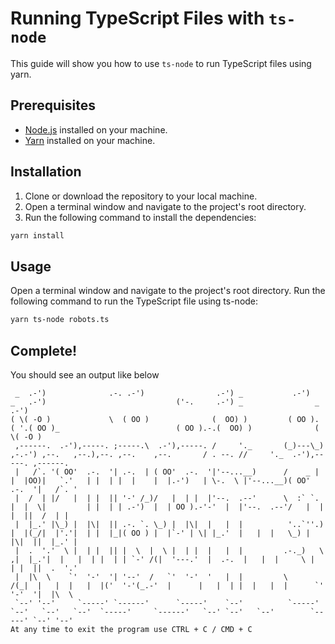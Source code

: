 # Running TypeScript Files with `ts-node`

This guide will show you how to use `ts-node` to run TypeScript files using yarn.

## Prerequisites

- [Node.js](https://nodejs.org/) installed on your machine.
- [Yarn](https://yarnpkg.com/) installed on your machine.

## Installation

1. Clone or download the repository to your local machine.
2. Open a terminal window and navigate to the project's root directory.
3. Run the following command to install the dependencies:

```sh
yarn install
```

## Usage

Open a terminal window and navigate to the project's root directory.
Run the following command to run the TypeScript file using ts-node:
```sh
yarn ts-node robots.ts
```

## Complete!

You should see an output like below

```
 _  .-')              .-. .-')                .-') _           .-')            _   .-')                             ('-.     .-') _                _  .-')
( \( -O )             \  ( OO )              (  OO) )         ( OO ).         ( '.( OO )_                          ( OO ).-.(  OO) )              ( \( -O )
 ,------.  .-'),-----. ;-----.\  .-'),-----. /     '._       (_)---\_)  ,-.-') ,--.   ,--.),--. ,--.    ,--.       / . --. //     '._  .-'),-----. ,------.
 |   /`. '( OO'  .-.  '| .-.  | ( OO'  .-.  '|'--...__)      /    _ |   |  |OO)|   `.'   | |  | |  |    |  |.-')   | \-.  \ |'--...__)( OO'  .-.  '|   /`. '
 |  /  | |/   |  | |  || '-' /_)/   |  | |  |'--.  .--'      \  :` `.   |  |  \|         | |  | | .-')  |  | OO ).-'-'  |  |'--.  .--'/   |  | |  ||  /  | |
 |  |_.' |\_) |  |\|  || .-. `. \_) |  |\|  |   |  |          '..`''.)  |  |(_/|  |'.'|  | |  |_|( OO ) |  |`-' | \| |_.'  |   |  |   \_) |  |\|  ||  |_.' |
 |  .  '.'  \ |  | |  || |  \  |  \ |  | |  |   |  |         .-._)   \ ,|  |_.'|  |   |  | |  | | `-' /(|  '---.'  |  .-.  |   |  |     \ |  | |  ||  .  '.'
 |  |\  \    `'  '-'  '| '--'  /   `'  '-'  '   |  |         \       /(_|  |   |  |   |  |('  '-'(_.-'  |      |   |  | |  |   |  |      `'  '-'  '|  |\  \
 `--' '--'     `-----' `------'      `-----'    `--'          `-----'   `--'   `--'   `--'  `-----'     `------'   `--' `--'   `--'        `-----' `--' '--'
At any time to exit the program use CTRL + C / CMD + C
```